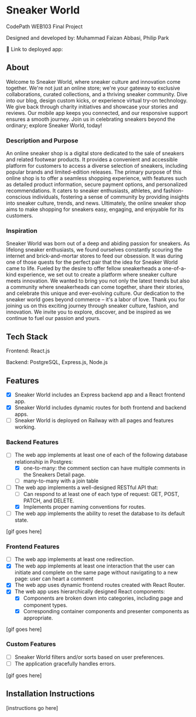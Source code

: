 # Sneaker World

CodePath WEB103 Final Project

Designed and developed by: Muhammad Faizan Abbasi, Philip Park

🔗 Link to deployed app:

## About
Welcome to Sneaker World, where sneaker culture and innovation come together. We're not just an online store; we're your gateway to exclusive collaborations, curated collections, and a thriving sneaker community. Dive into our blog, design custom kicks, or experience virtual try-on technology. We give back through charity initiatives and showcase your stories and reviews. Our mobile app keeps you connected, and our responsive support ensures a smooth journey. Join us in celebrating sneakers beyond the ordinary; explore Sneaker World, today!
### Description and Purpose

An online sneaker shop is a digital store dedicated to the sale of sneakers and related footwear products. It provides a convenient and accessible platform for customers to access a diverse selection of sneakers, including popular brands and limited-edition releases. The primary purpose of this online shop is to offer a seamless shopping experience, with features such as detailed product information, secure payment options, and personalized recommendations. It caters to sneaker enthusiasts, athletes, and fashion-conscious individuals, fostering a sense of community by providing insights into sneaker culture, trends, and news. Ultimately, the online sneaker shop aims to make shopping for sneakers easy, engaging, and enjoyable for its customers.

### Inspiration
Sneaker World was born out of a deep and abiding passion for sneakers. As lifelong sneaker enthusiasts, we found ourselves constantly scouring the internet and brick-and-mortar stores to feed our obsession. It was during one of those quests for the perfect pair that the idea for Sneaker World came to life. Fueled by the desire to offer fellow sneakerheads a one-of-a-kind experience, we set out to create a platform where sneaker culture meets innovation. We wanted to bring you not only the latest trends but also a community where sneakerheads can come together, share their stories, and celebrate this unique and ever-evolving culture. Our dedication to the sneaker world goes beyond commerce – it's a labor of love. Thank you for joining us on this exciting journey through sneaker culture, fashion, and innovation. We invite you to explore, discover, and be inspired as we continue to fuel our passion and yours.

## Tech Stack

Frontend: React.js

Backend: PostgreSQL, Express.js, Node.js

## Features
- [x] Sneaker World includes an Express backend app and a React frontend app.
- [x] Sneaker World includes dynamic routes for both frontend and backend apps.
- [ ] Sneaker World is deployed on Railway with all pages and features working.

### Backend Features     
- [ ] The web app implements at least one of each of the following database relationship in Postgres:
  - [x] one-to-many: the comment section can have multiple comments in the Sneakers Detail page.
  - [ ] many-to-many with a join table
- [ ] The web app implements a well-designed RESTful API that:
  - [ ] Can respond to at least one of each type of request: GET, POST, PATCH, and DELETE.
  - [x] Implements proper naming conventions for routes.
- [ ] The web app implements the ability to reset the database to its default state.

[gif goes here]

### Frontend Features
- [ ] The web app implements at least one redirection.
- [x] The web app implements at least one interaction that the user can initiate and complete on the same page without navigating to a new page: user can heart a comment
- [x] The web app uses dynamic frontend routes created with React Router.
- [x] The web app uses hierarchically designed React components:
  - [x] Components are broken down into categories, including page and component types.
  - [x] Corresponding container components and presenter components as appropriate.

[gif goes here]

### Custom Features

- [ ] Sneaker World filters and/or sorts based on user preferences.
- [ ] The application gracefully handles errors.

[gif goes here]

## Installation Instructions

[instructions go here]
